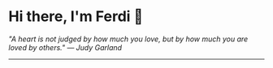 <h1>Hi there, I'm Ferdi 👋</h1>

<p><em>
  "A heart is not judged by how much you love, but by how much you are loved by others." — Judy Garland
</em></p>

---

